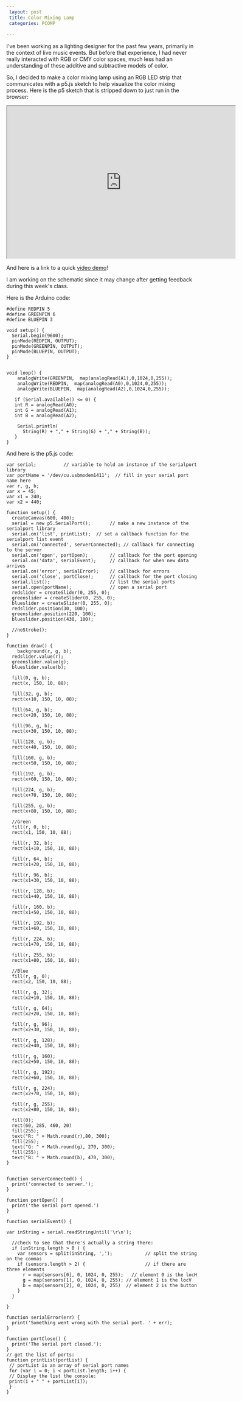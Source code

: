 ```yaml
---
 layout: post
 title: Color Mixing Lamp
 categories: PCOMP
 
---
```


I've been working as a lighting designer for the past few years, primarily in the context of live music events. But before that experience, I had never really interacted with RGB or CMY color spaces, much less had an understanding of these additive and subtractive models of color. 

So, I decided to make a color mixing lamp using an RGB LED strip that communicates with a p5.js sketch to help visualize the color mixing process. Here is the p5 sketch that is stripped down to just run in the browser:

<iframe width="600" height="400" src="https://alpha.editor.p5js.org/embed/Hksz0Fnab" scrolling="no"></iframe>

And here is a link to a quick [video demo](https://youtu.be/5olEyy52bp8)!

I am working on the schematic since it may change after getting feedback during this week's class. 

Here is the Arduino code:


```
#define REDPIN 5
#define GREENPIN 6
#define BLUEPIN 3

void setup() {
  Serial.begin(9600);
  pinMode(REDPIN, OUTPUT);
  pinMode(GREENPIN, OUTPUT);
  pinMode(BLUEPIN, OUTPUT);
}


void loop() {
    analogWrite(GREENPIN,  map(analogRead(A1),0,1024,0,255));
    analogWrite(REDPIN,  map(analogRead(A0),0,1024,0,255));
    analogWrite(BLUEPIN,  map(analogRead(A2),0,1024,0,255));
   
   if (Serial.available() <= 0) {
   int R = analogRead(A0);
   int G = analogRead(A1);
   int B = analogRead(A2);

    Serial.println(
      String(R) + "," + String(G) + "," + String(B));
   }  
}
```


And here is the p5.js code:


```
var serial;          // variable to hold an instance of the serialport library
var portName = '/dev/cu.usbmodem1411';  // fill in your serial port name here
var r, g, b;
var x = 45;
var x1 = 240;
var x2 = 440;

function setup() { 
  createCanvas(600, 400);
  serial = new p5.SerialPort();       // make a new instance of the serialport library
  serial.on('list', printList);  // set a callback function for the serialport list event
  serial.on('connected', serverConnected); // callback for connecting to the server
  serial.on('open', portOpen);        // callback for the port opening
  serial.on('data', serialEvent);     // callback for when new data arrives
  serial.on('error', serialError);    // callback for errors
  serial.on('close', portClose);      // callback for the port closing
  serial.list();                      // list the serial ports
  serial.open(portName);              // open a serial port
  redslider = createSlider(0, 255, 0);
  greenslider = createSlider(0, 255, 0);
  blueslider = createSlider(0, 255, 0);
  redslider.position(30, 100);
  greenslider.position(220, 100);
  blueslider.position(430, 100);
 
  //noStroke();
} 

function draw() { 
	background(r, g, b);
  redslider.value(r);
  greenslider.value(g);
  blueslider.value(b);
  
  fill(0, g, b);
  rect(x, 150, 10, 88);
  
  fill(32, g, b);
  rect(x+10, 150, 10, 88);
  
  fill(64, g, b);
  rect(x+20, 150, 10, 88);
  
  fill(96, g, b);
  rect(x+30, 150, 10, 88);
  
  fill(128, g, b);
  rect(x+40, 150, 10, 88);
  
  fill(160, g, b);
  rect(x+50, 150, 10, 88);
  
  fill(192, g, b);
  rect(x+60, 150, 10, 88);
  
  fill(224, g, b);
  rect(x+70, 150, 10, 88);
  
  fill(255, g, b);
  rect(x+80, 150, 10, 88);
  
  //Green
  fill(r, 0, b);
  rect(x1, 150, 10, 88);
  
  fill(r, 32, b);
  rect(x1+10, 150, 10, 88);
  
  fill(r, 64, b);
  rect(x1+20, 150, 10, 88);
  
  fill(r, 96, b);
  rect(x1+30, 150, 10, 88);
  
  fill(r, 128, b);
  rect(x1+40, 150, 10, 88);
  
  fill(r, 160, b);
  rect(x1+50, 150, 10, 88);
  
  fill(r, 192, b);
  rect(x1+60, 150, 10, 88);
  
  fill(r, 224, b);
  rect(x1+70, 150, 10, 88);
  
  fill(r, 255, b);
  rect(x1+80, 150, 10, 88);
  
  //Blue
  fill(r, g, 0);
  rect(x2, 150, 10, 88);
  
  fill(r, g, 32);
  rect(x2+10, 150, 10, 88);
  
  fill(r, g, 64);
  rect(x2+20, 150, 10, 88);
  
  fill(r, g, 96);
  rect(x2+30, 150, 10, 88);
  
  fill(r, g, 128);
  rect(x2+40, 150, 10, 88);
  
  fill(r, g, 160);
  rect(x2+50, 150, 10, 88);
  
  fill(r, g, 192);
  rect(x2+60, 150, 10, 88);
  
  fill(r, g, 224);
  rect(x2+70, 150, 10, 88);
  
  fill(r, g, 255);
  rect(x2+80, 150, 10, 88);
  
  fill(0);
  rect(60, 285, 460, 20)
  fill(255);
  text("R: " + Math.round(r),80, 300); 
  fill(255);
  text("G: " + Math.round(g), 270, 300);
  fill(255);
  text("B: " + Math.round(b), 470, 300);
}


function serverConnected() {
  print('connected to server.');
}
 
function portOpen() {
  print('the serial port opened.')
}
 
function serialEvent() {

var inString = serial.readStringUntil('\r\n');
 
  //check to see that there's actually a string there:
  if (inString.length > 0 ) {
    var sensors = split(inString, ',');            // split the string on the commas
    if (sensors.length > 2) {                      // if there are three elements
      r = map(sensors[0], 0, 1024, 0, 255);   // element 0 is the locH
      g = map(sensors[1], 0, 1024, 0, 255); // element 1 is the locV
      b = map(sensors[2], 0, 1024, 0, 255)  // element 2 is the button
    }
  }
 
}
 
function serialError(err) {
  print('Something went wrong with the serial port. ' + err);
}
 
function portClose() {
  print('The serial port closed.');
}
// get the list of ports:
function printList(portList) {
 // portList is an array of serial port names
 for (var i = 0; i < portList.length; i++) {
 // Display the list the console:
 print(i + " " + portList[i]);
 }
}


```
